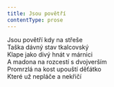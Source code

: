 ```yaml
---
title: Jsou povětří
contentType: prose
---
```


<section>

Jsou povětří kdy na střeše  
Taška dávný stav tkalcovský  
Klape jako divý hnát v márnici  
A madona na rozcestí s dvojverším  
Promrzlá na kost upouští děťátko  
Které už nepláče a nekřičí

</section>
